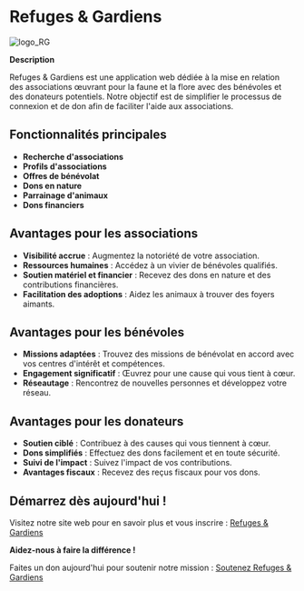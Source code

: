 # Refuges & Gardiens

![logo_RG](https://github.com/zaobr/Refuges-Gardiens/assets/88708725/4b9035d8-aeea-4da5-8d14-7fc39f4ac2c3)

**Description**

Refuges & Gardiens est une application web dédiée à la mise en relation des associations œuvrant pour la faune et la flore avec des bénévoles et des donateurs potentiels. Notre objectif est de simplifier le processus de connexion et de don afin de faciliter l'aide aux associations.

## Fonctionnalités principales

- **Recherche d'associations**
- **Profils d'associations**
- **Offres de bénévolat**
- **Dons en nature**
- **Parrainage d'animaux**
- **Dons financiers**

## Avantages pour les associations

- **Visibilité accrue** : Augmentez la notoriété de votre association.
- **Ressources humaines** : Accédez à un vivier de bénévoles qualifiés.
- **Soutien matériel et financier** : Recevez des dons en nature et des contributions financières.
- **Facilitation des adoptions** : Aidez les animaux à trouver des foyers aimants.

## Avantages pour les bénévoles

- **Missions adaptées** : Trouvez des missions de bénévolat en accord avec vos centres d'intérêt et compétences.
- **Engagement significatif** : Œuvrez pour une cause qui vous tient à cœur.
- **Réseautage** : Rencontrez de nouvelles personnes et développez votre réseau.

## Avantages pour les donateurs

- **Soutien ciblé** : Contribuez à des causes qui vous tiennent à cœur.
- **Dons simplifiés** : Effectuez des dons facilement et en toute sécurité.
- **Suivi de l'impact** : Suivez l'impact de vos contributions.
- **Avantages fiscaux** : Recevez des reçus fiscaux pour vos dons.

## Démarrez dès aujourd'hui !

Visitez notre site web pour en savoir plus et vous inscrire : [Refuges & Gardiens](https://refuges-gardiens.vercel.app/)

**Aidez-nous à faire la différence !**

Faites un don aujourd'hui pour soutenir notre mission : [Soutenez Refuges & Gardiens](https://refuges-gardiens.vercel.app/)